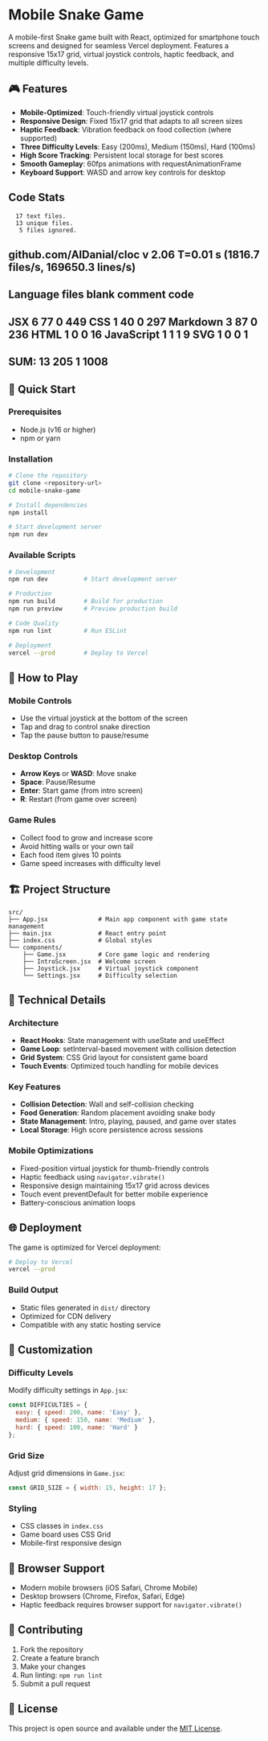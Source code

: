 # Mobile Snake Game

A mobile-first Snake game built with React, optimized for smartphone touch screens and designed for seamless Vercel deployment. Features a responsive 15x17 grid, virtual joystick controls, haptic feedback, and multiple difficulty levels.

## 🎮 Features

- **Mobile-Optimized**: Touch-friendly virtual joystick controls
- **Responsive Design**: Fixed 15x17 grid that adapts to all screen sizes
- **Haptic Feedback**: Vibration feedback on food collection (where supported)
- **Three Difficulty Levels**: Easy (200ms), Medium (150ms), Hard (100ms)
- **High Score Tracking**: Persistent local storage for best scores
- **Smooth Gameplay**: 60fps animations with requestAnimationFrame
- **Keyboard Support**: WASD and arrow key controls for desktop

## Code Stats
      17 text files.
      13 unique files.
       5 files ignored.

github.com/AlDanial/cloc v 2.06  T=0.01 s (1816.7 files/s, 169650.3 lines/s)
-------------------------------------------------------------------------------
Language                     files          blank        comment           code
-------------------------------------------------------------------------------
JSX                              6             77              0            449
CSS                              1             40              0            297
Markdown                         3             87              0            236
HTML                             1              0              0             16
JavaScript                       1              1              1              9
SVG                              1              0              0              1
-------------------------------------------------------------------------------
SUM:                            13            205              1           1008
-------------------------------------------------------------------------------

## 🚀 Quick Start

### Prerequisites
- Node.js (v16 or higher)
- npm or yarn

### Installation

```bash
# Clone the repository
git clone <repository-url>
cd mobile-snake-game

# Install dependencies
npm install

# Start development server
npm run dev
```

### Available Scripts

```bash
# Development
npm run dev          # Start development server

# Production
npm run build        # Build for production
npm run preview      # Preview production build

# Code Quality
npm run lint         # Run ESLint

# Deployment
vercel --prod        # Deploy to Vercel
```

## 🎯 How to Play

### Mobile Controls
- Use the virtual joystick at the bottom of the screen
- Tap and drag to control snake direction
- Tap the pause button to pause/resume

### Desktop Controls
- **Arrow Keys** or **WASD**: Move snake
- **Space**: Pause/Resume
- **Enter**: Start game (from intro screen)
- **R**: Restart (from game over screen)

### Game Rules
- Collect food to grow and increase score
- Avoid hitting walls or your own tail
- Each food item gives 10 points
- Game speed increases with difficulty level

## 🏗️ Project Structure

```
src/
├── App.jsx              # Main app component with game state management
├── main.jsx             # React entry point
├── index.css            # Global styles
└── components/
    ├── Game.jsx         # Core game logic and rendering
    ├── IntroScreen.jsx  # Welcome screen
    ├── Joystick.jsx     # Virtual joystick component
    └── Settings.jsx     # Difficulty selection
```

## 🔧 Technical Details

### Architecture
- **React Hooks**: State management with useState and useEffect
- **Game Loop**: setInterval-based movement with collision detection
- **Grid System**: CSS Grid layout for consistent game board
- **Touch Events**: Optimized touch handling for mobile devices

### Key Features
- **Collision Detection**: Wall and self-collision checking
- **Food Generation**: Random placement avoiding snake body
- **State Management**: Intro, playing, paused, and game over states
- **Local Storage**: High score persistence across sessions

### Mobile Optimizations
- Fixed-position virtual joystick for thumb-friendly controls
- Haptic feedback using `navigator.vibrate()`
- Responsive design maintaining 15x17 grid across devices
- Touch event preventDefault for better mobile experience
- Battery-conscious animation loops

## 🌐 Deployment

The game is optimized for Vercel deployment:

```bash
# Deploy to Vercel
vercel --prod
```

### Build Output
- Static files generated in `dist/` directory
- Optimized for CDN delivery
- Compatible with any static hosting service

## 🎨 Customization

### Difficulty Levels
Modify difficulty settings in `App.jsx`:
```javascript
const DIFFICULTIES = {
  easy: { speed: 200, name: 'Easy' },
  medium: { speed: 150, name: 'Medium' },
  hard: { speed: 100, name: 'Hard' }
};
```

### Grid Size
Adjust grid dimensions in `Game.jsx`:
```javascript
const GRID_SIZE = { width: 15, height: 17 };
```

### Styling
- CSS classes in `index.css`
- Game board uses CSS Grid
- Mobile-first responsive design

## 📱 Browser Support

- Modern mobile browsers (iOS Safari, Chrome Mobile)
- Desktop browsers (Chrome, Firefox, Safari, Edge)
- Haptic feedback requires browser support for `navigator.vibrate()`

## 🤝 Contributing

1. Fork the repository
2. Create a feature branch
3. Make your changes
4. Run linting: `npm run lint`
5. Submit a pull request

## 📄 License

This project is open source and available under the [MIT License](LICENSE).